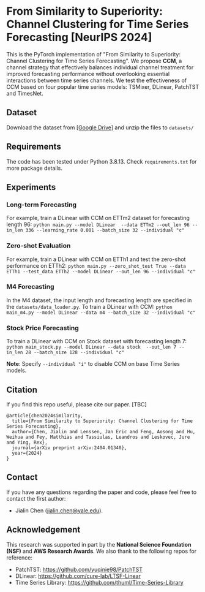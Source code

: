 # From Similarity to Superiority: Channel Clustering for Time Series Forecasting [NeurIPS 2024]
This is the PyTorch implementation of "From Similarity to Superiority: Channel Clustering for Time Series Forecasting".
We propose **CCM**, a channel strategy that effectively balances individual channel treatment for improved forecasting performance without overlooking essential interactions between time series channels. We test the effectiveness of CCM based on four popular time series models: TSMixer, DLinear, PatchTST and TimesNet.

## Dataset

Download the dataset from [[Google Drive]](https://drive.google.com/drive/folders/16wjvhB6FmEPBmjfHpOJ-kkl5-e9W0ISa?usp=sharing) and unzip the files to `datasets/`


## Requirements
The code has been tested under Python 3.8.13. Check `requirements.txt` for more package details.

## Experiments

### Long-term Forecasting
For example, train a DLinear with CCM on ETTm2 dataset for forecasting length 96:
```python main.py --model DLinear  --data ETTm2 --out_len 96 --in_len 336 --learning_rate 0.001 --batch_size 32 --individual "c"```

### Zero-shot Evaluation
For example, train a DLinear with CCM on ETTh1 and test the zero-shot performance on ETTh2:
``` python main.py --zero_shot_test True --data ETTh1 --test_data ETTh2 --model DLinear --out_len 96 --individual "c" ```

### M4 Forecasting
In the M4 dataset, the input length and forecasting length are specified in the `datasets/data_loader.py`. To train a DLinear with CCM:
```python main_m4.py --model DLinear --data m4 --batch_size 32 --individual "c"```

### Stock Price Forecasting
To train a DLinear with CCM on Stock dataset with forecasting length 7:
```python main_stock.py --model DLinear --data stock  --out_len 7 --in_len 28 --batch_size 128 --individual "c"```

**Note**: Specify `--individual "i"` to disable CCM on base Time Series models.


## Citation

If you find this repo useful, please cite our paper. [TBC]
```
@article{chen2024similarity,
  title={From Similarity to Superiority: Channel Clustering for Time Series Forecasting},
  author={Chen, Jialin and Lenssen, Jan Eric and Feng, Aosong and Hu, Weihua and Fey, Matthias and Tassiulas, Leandros and Leskovec, Jure and Ying, Rex},
  journal={arXiv preprint arXiv:2404.01340},
  year={2024}
}
```

## Contact
If you have any questions regarding the paper and code, please feel free to contact the first author: 
- Jialin Chen (jialin.chen@yale.edu).

## Acknowledgement
This research was supported in part by the **National Science Foundation (NSF)** and **AWS Research Awards**. We also thank to the following repos for reference:
- PatchTST: https://github.com/yuqinie98/PatchTST
- DLinear: https://github.com/cure-lab/LTSF-Linear
- Time Series Library: https://github.com/thuml/Time-Series-Library



